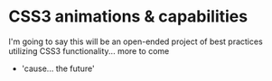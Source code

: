 # CSS3 animations & capabilities

I'm going to say this will be an open-ended project of best practices utilizing CSS3 functionality... more to come
* 'cause... the future'
